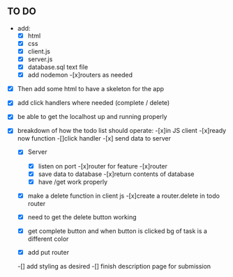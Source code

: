 ## TO DO 
- add:
    -[x] html 
    -[x] css
    -[x] client.js 
    -[x] server.js 
    -[x] database.sql text file
    -[x] add nodemon
    -[x]routers as needed 

-[x] Then add some html to have a skeleton for the app 
-[x] add click handlers where needed (complete / delete)
-[x] be able to get the localhost up and running properly 
-[x] breakdown of how the todo list should operate:
    -[x]in JS client 
        -[x]ready now function 
        -[]click handler
        -[x] send data to server
    -[x] Server 
        -[x] listen on port 
        -[x]router for feature 
    -[x]router 
        -[x] save data to database
        -[x]return contents of database
        -[x] have /get work properly
    -[x] make a delete function in client js 
    -[x]create a router.delete in todo router 
    -[x] need to get the delete button working 
    -[x] get complete button and when button is clicked bg of task is a different color 
    -[x] add put router


    -[] add styling as desired 
    -[] finish description page for submission 


    
